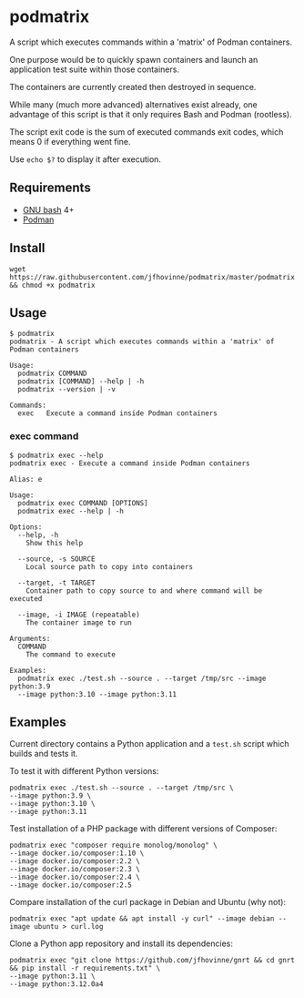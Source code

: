 # podmatrix

A script which executes commands within a 'matrix' of Podman containers.

One purpose would be to quickly spawn containers and launch an application
test suite within those containers.

The containers are currently created then destroyed in sequence.

While many (much more advanced) alternatives exist already, one advantage of
this script is that it only requires Bash and Podman (rootless).

The script exit code is the sum of executed commands exit codes, which means 0
if everything went fine.

Use `echo $?` to display it after execution.

## Requirements

* [GNU bash](https://www.gnu.org/software/bash/) 4+
* [Podman](https://podman.io/)

## Install

```
wget https://raw.githubusercontent.com/jfhovinne/podmatrix/master/podmatrix && chmod +x podmatrix
```

## Usage

```
$ podmatrix
podmatrix - A script which executes commands within a 'matrix' of Podman containers

Usage:
  podmatrix COMMAND
  podmatrix [COMMAND] --help | -h
  podmatrix --version | -v

Commands:
  exec   Execute a command inside Podman containers
```

### exec command

```
$ podmatrix exec --help
podmatrix exec - Execute a command inside Podman containers

Alias: e

Usage:
  podmatrix exec COMMAND [OPTIONS]
  podmatrix exec --help | -h

Options:
  --help, -h
    Show this help

  --source, -s SOURCE
    Local source path to copy into containers

  --target, -t TARGET
    Container path to copy source to and where command will be executed

  --image, -i IMAGE (repeatable)
    The container image to run

Arguments:
  COMMAND
    The command to execute

Examples:
  podmatrix exec ./test.sh --source . --target /tmp/src --image python:3.9
  --image python:3.10 --image python:3.11
```

## Examples

Current directory contains a Python application and a `test.sh` script which
builds and tests it.

To test it with different Python versions:

```
podmatrix exec ./test.sh --source . --target /tmp/src \
--image python:3.9 \
--image python:3.10 \
--image python:3.11
```

Test installation of a PHP package with different versions of Composer:

```
podmatrix exec "composer require monolog/monolog" \
--image docker.io/composer:1.10 \
--image docker.io/composer:2.2 \
--image docker.io/composer:2.3 \
--image docker.io/composer:2.4 \
--image docker.io/composer:2.5
```

Compare installation of the curl package in Debian and Ubuntu (why not):

```
podmatrix exec "apt update && apt install -y curl" --image debian --image ubuntu > curl.log
```

Clone a Python app repository and install its dependencies:

```
podmatrix exec "git clone https://github.com/jfhovinne/gnrt && cd gnrt && pip install -r requirements.txt" \
--image python:3.11 \
--image python:3.12.0a4
```

